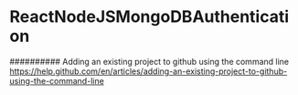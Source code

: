 # ReactNodeJSMongoDBAuthentication
 ########## Adding an existing project to github using the command line
https://help.github.com/en/articles/adding-an-existing-project-to-github-using-the-command-line
